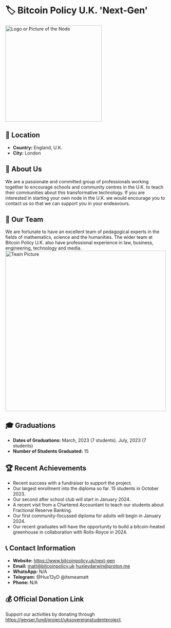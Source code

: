 # 🏷️ Bitcoin Policy U.K. 'Next-Gen'
<img src="https://github.com/MyFirstBitcoin/Light-Node-Directory/blob/main/logo_placeholder.png" width="300" alt="Logo or Picture of the Node"> <!-- 1 picture maximum -->

## 📍 Location
- **Country:** England, U.K.
- **City:** London

## 📖 About Us
We are a passionate and committed group of professionals working together to encourage schools and community centres in the U.K. to teach their communities about this transformative technology. If you are interested in starting your own node in the U.K. we would encourage you to contact us so that we can support you in your endeavours.

## 👥 Our Team
We are fortunate to have an excellent team of pedagogical experts in the fields of mathematics, science and the humanities. The wider team at Bitcoin Policy U.K. also have professional experience in law, business, engineering, technology and media.
<img src="https://github.com/MyFirstBitcoin/Light-Node-Directory/blob/main/team_placeholder.png" width="500" alt="Team Picture"> <!-- 1 picture maximum -->

## 🎓 Graduations
- **Dates of Graduations:** March, 2023 (7 students). July, 2023 (7 students)
- **Number of Students Graduated:** 15

## 🏆 Recent Achievements
- Recent success with a fundraiser to support the project.
- Our largest enrollment into the diploma so far. 15 students in October 2023.
- Our second after school club will start in January 2024.
- A recent visit from a Chartered Accountant to teach our students about Fractional Reserve Banking.
- Our first community-focussed diploma for adults will begin in January 2024.
- Our recent graduates will have the opportunity to build a bitcoin-heated greenhouse in collaboration with Rolls-Royce in 2024.

## 📞 Contact Information
- **Website:** https://www.bitcoinpolicy.uk/next-gen
- **Email:** matt@bitcoinpolicy.uk huxleydarwin@proton.me
- **WhatsApp:** N/A
- **Telegram:** @Hux13yD @itsmeamatt
- **Phone:** N/A

## 💰 Official Donation Link
Support our activities by donating through https://geyser.fund/project/uksovereignstudentproject.
